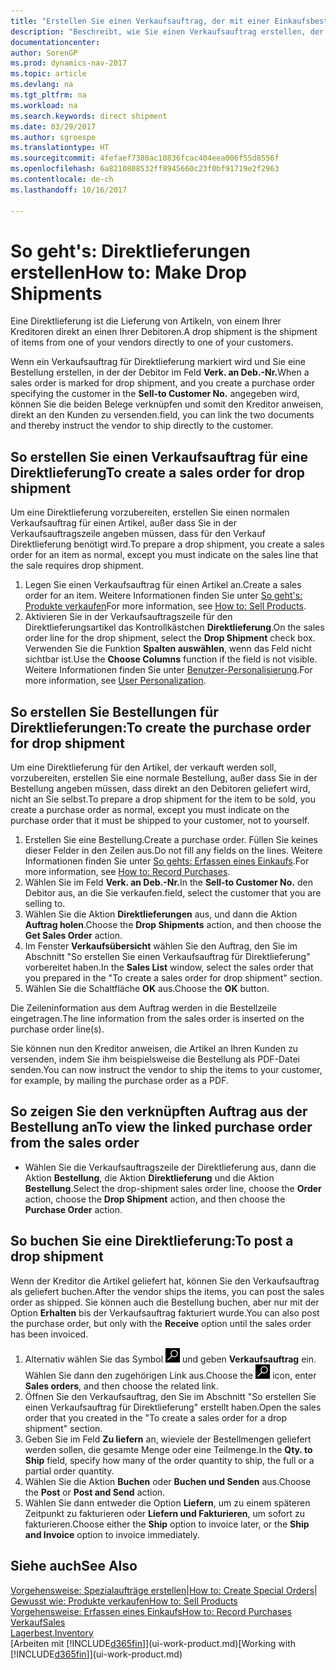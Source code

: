 ```yaml
---
title: "Erstellen Sie einen Verkaufsauftrag, der mit einer Einkaufsbestellung für eine direkte Lieferung verknüpft ist"
description: "Beschreibt, wie Sie einen Verkaufsauftrag erstellen, der mit einer Bestellung verknüpft ist, um sicherzustellen, dass die Artikel vom Kreditor direkt an den Debitor versendet werden"
documentationcenter: 
author: SorenGP
ms.prod: dynamics-nav-2017
ms.topic: article
ms.devlang: na
ms.tgt_pltfrm: na
ms.workload: na
ms.search.keywords: direct shipment
ms.date: 03/29/2017
ms.author: sgroespe
ms.translationtype: HT
ms.sourcegitcommit: 4fefaef7380ac10836fcac404eea006f55d8556f
ms.openlocfilehash: 6a8210808532ff8945660c23f0bf91719e2f2963
ms.contentlocale: de-ch
ms.lasthandoff: 10/16/2017

---
```

# <a name="how-to-make-drop-shipments"></a><span data-ttu-id="55d20-103">So geht's: Direktlieferungen erstellen</span><span class="sxs-lookup"><span data-stu-id="55d20-103">How to: Make Drop Shipments</span></span>
<span data-ttu-id="55d20-104">Eine Direktlieferung ist die Lieferung von Artikeln, von einem Ihrer Kreditoren direkt an einen Ihrer Debitoren.</span><span class="sxs-lookup"><span data-stu-id="55d20-104">A drop shipment is the shipment of items from one of your vendors directly to one of your customers.</span></span>

<span data-ttu-id="55d20-105">Wenn ein Verkaufsauftrag für Direktlieferung markiert wird und Sie eine Bestellung erstellen, in der der Debitor im Feld **Verk. an Deb.-Nr.**</span><span class="sxs-lookup"><span data-stu-id="55d20-105">When a sales order is marked for drop shipment, and you create a purchase order specifying the customer in the **Sell-to Customer No.**</span></span> <span data-ttu-id="55d20-106">angegeben wird, können Sie die beiden Belege verknüpfen und somit den Kreditor anweisen, direkt an den Kunden zu versenden.</span><span class="sxs-lookup"><span data-stu-id="55d20-106">field, you can link the two documents and thereby instruct the vendor to ship directly to the customer.</span></span>

## <a name="to-create-a-sales-order-for-drop-shipment"></a><span data-ttu-id="55d20-107">So erstellen Sie einen Verkaufsauftrag für eine Direktlieferung</span><span class="sxs-lookup"><span data-stu-id="55d20-107">To create a sales order for drop shipment</span></span>
<span data-ttu-id="55d20-108">Um eine Direktlieferung vorzubereiten, erstellen Sie einen normalen Verkaufsauftrag für einen Artikel, außer dass Sie in der Verkaufsauftragszeile angeben müssen, dass für den Verkauf Direktlieferung benötigt wird.</span><span class="sxs-lookup"><span data-stu-id="55d20-108">To prepare a drop shipment, you create a sales order for an item as normal, except you must indicate on the sales line that the sale requires drop shipment.</span></span>

1. <span data-ttu-id="55d20-109">Legen Sie einen Verkaufsauftrag für einen Artikel an.</span><span class="sxs-lookup"><span data-stu-id="55d20-109">Create a sales order for an item.</span></span> <span data-ttu-id="55d20-110">Weitere Informationen finden Sie unter [So geht's: Produkte verkaufen](sales-how-sell-products.md)</span><span class="sxs-lookup"><span data-stu-id="55d20-110">For more information, see [How to: Sell Products](sales-how-sell-products.md).</span></span>
2. <span data-ttu-id="55d20-111">Aktivieren Sie in der Verkaufsauftragszeile für den Direktlieferungsartikel das Kontrollkästchen **Direktlieferung**.</span><span class="sxs-lookup"><span data-stu-id="55d20-111">On the sales order line for the drop shipment, select the **Drop Shipment** check box.</span></span> <span data-ttu-id="55d20-112">Verwenden Sie die Funktion **Spalten auswählen**, wenn das Feld nicht sichtbar ist.</span><span class="sxs-lookup"><span data-stu-id="55d20-112">Use the **Choose Columns** function if the field is not visible.</span></span> <span data-ttu-id="55d20-113">Weitere Informationen finden Sie unter [Benutzer-Personalisierung](ui-user-personalization.md).</span><span class="sxs-lookup"><span data-stu-id="55d20-113">For more information, see [User Personalization](ui-user-personalization.md).</span></span>

## <a name="to-create-the-purchase-order-for-drop-shipment"></a><span data-ttu-id="55d20-114">So erstellen Sie Bestellungen für Direktlieferungen:</span><span class="sxs-lookup"><span data-stu-id="55d20-114">To create the purchase order for drop shipment</span></span>
<span data-ttu-id="55d20-115">Um eine Direktlieferung für den Artikel, der verkauft werden soll, vorzubereiten, erstellen Sie eine normale Bestellung, außer dass Sie in der Bestellung angeben müssen, dass direkt an den Debitoren geliefert wird, nicht an Sie selbst.</span><span class="sxs-lookup"><span data-stu-id="55d20-115">To prepare a drop shipment for the item to be sold, you create a purchase order as normal, except you must indicate on the purchase order that it must be shipped to your customer, not to yourself.</span></span>

1. <span data-ttu-id="55d20-116">Erstellen Sie eine Bestellung.</span><span class="sxs-lookup"><span data-stu-id="55d20-116">Create a purchase order.</span></span> <span data-ttu-id="55d20-117">Füllen Sie keines dieser Felder in den Zeilen aus.</span><span class="sxs-lookup"><span data-stu-id="55d20-117">Do not fill any fields on the lines.</span></span> <span data-ttu-id="55d20-118">Weitere Informationen finden Sie unter [So gehts: Erfassen eines Einkaufs](purchasing-how-record-purchases.md).</span><span class="sxs-lookup"><span data-stu-id="55d20-118">For more information, see [How to: Record Purchases](purchasing-how-record-purchases.md).</span></span>
2. <span data-ttu-id="55d20-119">Wählen Sie im Feld **Verk. an Deb.-Nr.**</span><span class="sxs-lookup"><span data-stu-id="55d20-119">In the **Sell-to Customer No.**</span></span> <span data-ttu-id="55d20-120">den Debitor aus, an die Sie verkaufen.</span><span class="sxs-lookup"><span data-stu-id="55d20-120">field, select the customer that you are selling to.</span></span>
3. <span data-ttu-id="55d20-121">Wählen Sie die Aktion **Direktlieferungen** aus, und dann die Aktion **Auftrag holen**.</span><span class="sxs-lookup"><span data-stu-id="55d20-121">Choose the **Drop Shipments** action, and then choose the **Get Sales Order** action.</span></span>
4. <span data-ttu-id="55d20-122">Im Fenster **Verkaufsübersicht** wählen Sie den Auftrag, den Sie im Abschnitt "So erstellen Sie einen Verkaufsauftrag für Direktlieferung" vorbereitet haben.</span><span class="sxs-lookup"><span data-stu-id="55d20-122">In the **Sales List** window, select the sales order that you prepared in the "To create a sales order for drop shipment" section.</span></span>
5. <span data-ttu-id="55d20-123">Wählen Sie die Schaltfläche **OK** aus.</span><span class="sxs-lookup"><span data-stu-id="55d20-123">Choose the **OK** button.</span></span>

<span data-ttu-id="55d20-124">Die Zeileninformation aus dem Auftrag werden in die Bestellzeile eingetragen.</span><span class="sxs-lookup"><span data-stu-id="55d20-124">The line information from the sales order is inserted on the purchase order line(s).</span></span>

<span data-ttu-id="55d20-125">Sie können nun den Kreditor anweisen, die Artikel an Ihren Kunden zu versenden, indem Sie ihm beispielsweise die Bestellung als PDF-Datei senden.</span><span class="sxs-lookup"><span data-stu-id="55d20-125">You can now instruct the vendor to ship the items to your customer, for example, by mailing the purchase order as a PDF.</span></span>     

## <a name="to-view-the-linked-purchase-order-from-the-sales-order"></a><span data-ttu-id="55d20-126">So zeigen Sie den verknüpften Auftrag aus der Bestellung an</span><span class="sxs-lookup"><span data-stu-id="55d20-126">To view the linked purchase order from the sales order</span></span>
* <span data-ttu-id="55d20-127">Wählen Sie die Verkaufsauftragszeile der Direktlieferung aus, dann die Aktion **Bestellung**, die Aktion **Direktlieferung** und die Aktion **Bestellung**.</span><span class="sxs-lookup"><span data-stu-id="55d20-127">Select the drop-shipment sales order line, choose the **Order** action, choose the **Drop Shipment** action, and then choose the **Purchase Order** action.</span></span>

## <a name="to-post-a-drop-shipment"></a><span data-ttu-id="55d20-128">So buchen Sie eine Direktlieferung:</span><span class="sxs-lookup"><span data-stu-id="55d20-128">To post a drop shipment</span></span>
<span data-ttu-id="55d20-129">Wenn der Kreditor die Artikel geliefert hat, können Sie den Verkaufsauftrag als geliefert buchen.</span><span class="sxs-lookup"><span data-stu-id="55d20-129">After the vendor ships the items, you can post the sales order as shipped.</span></span> <span data-ttu-id="55d20-130">Sie können auch die Bestellung buchen, aber nur mit der Option **Erhalten** bis der Verkaufsauftrag fakturiert wurde.</span><span class="sxs-lookup"><span data-stu-id="55d20-130">You can also post the purchase order, but only with the **Receive** option until the sales order has been invoiced.</span></span>

1. <span data-ttu-id="55d20-131">Alternativ wählen Sie das Symbol ![Nach Seite oder Bericht suchen](media/ui-search/search_small.png "Nach Seite oder Bericht suchen") und geben **Verkaufsauftrag** ein. Wählen Sie dann den zugehörigen Link aus.</span><span class="sxs-lookup"><span data-stu-id="55d20-131">Choose the ![Search for Page or Report](media/ui-search/search_small.png "Search for Page or Report icon") icon, enter **Sales orders**, and then choose the related link.</span></span>
2. <span data-ttu-id="55d20-132">Öffnen Sie den Verkaufsauftrag, den Sie im Abschnitt "So erstellen Sie einen Verkaufsauftrag für Direktlieferung" erstellt haben.</span><span class="sxs-lookup"><span data-stu-id="55d20-132">Open the sales order that you created in the "To create a sales order for a drop shipment" section.</span></span>
3. <span data-ttu-id="55d20-133">Geben Sie im Feld **Zu liefern** an, wieviele der Bestellmengen geliefert werden sollen, die gesamte Menge oder eine Teilmenge.</span><span class="sxs-lookup"><span data-stu-id="55d20-133">In the **Qty. to Ship** field, specify how many of the order quantity to ship, the full or a partial order quantity.</span></span>
4. <span data-ttu-id="55d20-134">Wählen Sie die Aktion **Buchen** oder **Buchen und Senden** aus.</span><span class="sxs-lookup"><span data-stu-id="55d20-134">Choose the **Post** or **Post and Send** action.</span></span>
5. <span data-ttu-id="55d20-135">Wählen Sie dann entweder die Option **Liefern**, um zu einem späteren Zeitpunkt zu fakturieren oder **Liefern und Fakturieren**, um sofort zu fakturieren.</span><span class="sxs-lookup"><span data-stu-id="55d20-135">Choose either the **Ship** option to invoice later, or the **Ship and Invoice** option to invoice immediately.</span></span>

## <a name="see-also"></a><span data-ttu-id="55d20-136">Siehe auch</span><span class="sxs-lookup"><span data-stu-id="55d20-136">See Also</span></span>
<span data-ttu-id="55d20-137">[Vorgehensweise: Spezialaufträge erstellen](sales-how-to-create-special-orders.md)|</span><span class="sxs-lookup"><span data-stu-id="55d20-137">[How to: Create Special Orders](sales-how-to-create-special-orders.md)|</span></span>  
[<span data-ttu-id="55d20-138">Gewusst wie: Produkte verkaufen</span><span class="sxs-lookup"><span data-stu-id="55d20-138">How to: Sell Products</span></span>](sales-how-sell-products.md)  
[<span data-ttu-id="55d20-139">Vorgehensweise: Erfassen eines Einkaufs</span><span class="sxs-lookup"><span data-stu-id="55d20-139">How to: Record Purchases</span></span>](purchasing-how-record-purchases.md)  
[<span data-ttu-id="55d20-140">Verkauf</span><span class="sxs-lookup"><span data-stu-id="55d20-140">Sales</span></span>](sales-manage-sales.md)  
[<span data-ttu-id="55d20-141">Lagerbest.</span><span class="sxs-lookup"><span data-stu-id="55d20-141">Inventory</span></span>](inventory-manage-inventory.md)  
<span data-ttu-id="55d20-142">[Arbeiten mit [!INCLUDE[d365fin](includes/d365fin_md.md)]](ui-work-product.md)</span><span class="sxs-lookup"><span data-stu-id="55d20-142">[Working with [!INCLUDE[d365fin](includes/d365fin_md.md)]](ui-work-product.md)</span></span>

